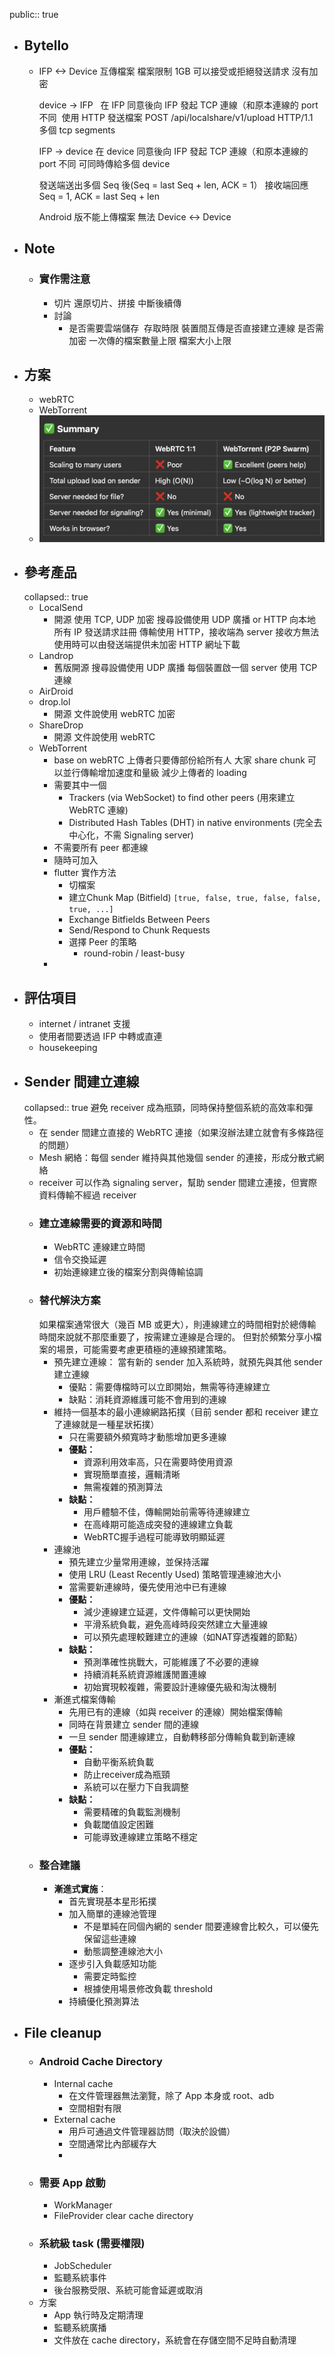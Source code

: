 public:: true

- ## Bytello
	- IFP <-> Device 互傳檔案
	  檔案限制 1GB
	  可以接受或拒絕發送請求
	  沒有加密
	  
	  device -> IFP  	在 IFP 同意後向 IFP 發起 TCP 連線（和原本連線的 port 不同 	使用 HTTP 發送檔案 POST /api/localshare/v1/upload HTTP/1.1  	多個 tcp segments
	  
	  IFP -> device
	  	在 device 同意後向 IFP 發起 TCP 連線（和原本連線的 port 不同
	  	可同時傳給多個 device
	  
	  發送端送出多個 Seq 後(Seq = last Seq + len, ACK = 1）
	  接收端回應 Seq = 1, ACK = last Seq + len
	  
	  Android 版不能上傳檔案
	  無法 Device <-> Device
- ## Note
	- ### 實作需注意
		- 切片
		  還原切片、拼接
		  中斷後續傳
		- 討論
			- 是否需要雲端儲存 	存取時限
			  裝置間互傳是否直接建立連線
			  是否需加密
			  一次傳的檔案數量上限
			  檔案大小上限
- ## 方案
	- webRTC
	- WebTorrent
	- ![image.png](../assets/image_1743577154099_0.png)
- ## 參考產品
  collapsed:: true
	- LocalSend
		- 開源
		  使用 TCP, UDP
		  加密
		  搜尋設備使用 UDP 廣播 or HTTP 向本地所有 IP 發送請求註冊
		  傳輸使用 HTTP，接收端為 server
		  接收方無法使用時可以由發送端提供未加密 HTTP 網址下載
	- Landrop
		- 舊版開源
		  搜尋設備使用 UDP 廣播
		  每個裝置啟一個 server 使用 TCP 連線
	- AirDroid
	- drop.lol
		- 開源
		  文件說使用 webRTC
		  加密
	- ShareDrop
		- 開源
		  文件說使用 webRTC
	- WebTorrent
		- base on webRTC
		  上傳者只要傳部份給所有人
		  大家 share chunk
		  可以並行傳輸增加速度和量級
		  減少上傳者的 loading
		- 需要其中一個
			- Trackers (via WebSocket) to find other peers (用來建立 WebRTC 連線)
			- Distributed Hash Tables (DHT) in native environments (完全去中心化，不需 Signaling server)
		- 不需要所有 peer 都連線
		- 隨時可加入
		- flutter 實作方法
			- 切檔案
			- 建立Chunk Map (Bitfield)
			  `[true, false, true, false, false, true, ...]`
			- Exchange Bitfields Between Peers
			- Send/Respond to Chunk Requests
			- 選擇 Peer 的策略
				- round-robin / least-busy
		-
- ## 評估項目
	- internet / intranet 支援
	- 使用者間要透過 IFP 中轉或直連
	- housekeeping
- ## Sender 間建立連線
  collapsed:: true
  避免 receiver 成為瓶頸，同時保持整個系統的高效率和彈性。
	- 在 sender 間建立直接的 WebRTC 連接（如果沒辦法建立就會有多條路徑的問題）
	- Mesh 網絡：每個 sender 維持與其他幾個 sender 的連接，形成分散式網絡
	- receiver 可以作為 signaling server，幫助 sender 間建立連接，但實際資料傳輸不經過 receiver
	- ### 建立連線需要的資源和時間
		- WebRTC 連線建立時間
		- 信令交換延遲
		- 初始連線建立後的檔案分割與傳輸協調
	- ### 替代解決方案
	  如果檔案通常很大（幾百 MB 或更大），則連線建立的時間相對於總傳輸時間來說就不那麼重要了，按需建立連線是合理的。
	  但對於頻繁分享小檔案的場景，可能需要考慮更積極的連線預建策略。
		- 預先建立連線：
		  當有新的 sender 加入系統時，就預先與其他 sender 建立連線
			- 優點：需要傳檔時可以立即開始，無需等待連線建立
			- 缺點：消耗資源維護可能不會用到的連線
		- 維持一個基本的最小連線網路拓撲（目前 sender 都和 receiver 建立了連線就是一種星狀拓撲）
			- 只在需要額外頻寬時才動態增加更多連線
			- **優點：**
				- 資源利用效率高，只在需要時使用資源
				- 實現簡單直接，邏輯清晰
				- 無需複雜的預測算法
			- **缺點：**
				- 用戶體驗不佳，傳輸開始前需等待連線建立
				- 在高峰期可能造成突發的連線建立負載
				- WebRTC握手過程可能導致明顯延遲
		- 連線池
			- 預先建立少量常用連線，並保持活躍
			- 使用 LRU (Least Recently Used) 策略管理連線池大小
			- 當需要新連線時，優先使用池中已有連線
			- **優點：**
				- 減少連線建立延遲，文件傳輸可以更快開始
				- 平滑系統負載，避免高峰時段突然建立大量連線
				- 可以預先處理較難建立的連線（如NAT穿透複雜的節點）
			- **缺點：**
				- 預測準確性挑戰大，可能維護了不必要的連線
				- 持續消耗系統資源維護閒置連線
				- 初始實現較複雜，需要設計連線優先級和淘汰機制
		- 漸進式檔案傳輸
			- 先用已有的連線（如與 receiver 的連線）開始檔案傳輸
			- 同時在背景建立 sender 間的連線
			- 一旦 sender 間連線建立，自動轉移部分傳輸負載到新連線
			- **優點：**
				- 自動平衡系統負載
				- 防止receiver成為瓶頸
				- 系統可以在壓力下自我調整
			- **缺點：**
				- 需要精確的負載監測機制
				- 負載閾值設定困難
				- 可能導致連線建立策略不穩定
	- ### 整合建議
		- **漸進式實施**：
			- 首先實現基本星形拓撲
			- 加入簡單的連線池管理
				- 不是單純在同個內網的 sender 間要連線會比較久，可以優先保留這些連線
				- 動態調整連線池大小
			- 逐步引入負載感知功能
				- 需要定時監控
				- 根據使用場景修改負載 threshold
			- 持續優化預測算法
- ## File cleanup
	- ### Android Cache Directory
		- Internal cache
			- 在文件管理器無法瀏覽，除了 App 本身或 root、adb
			- 空間相對有限
		- External cache
			- 用戶可通過文件管理器訪問（取決於設備）
			- 空間通常比內部緩存大
			-
	- ### 需要 App 啟動
		- WorkManager
		- FileProvider  clear cache directory
	- ### 系統級 task (需要權限)
		- JobScheduler
		- 監聽系統事件
		- 後台服務受限、系統可能會延遲或取消
	- 方案
		- App 執行時及定期清理
		- 監聽系統廣播
		- 文件放在 cache directory，系統會在存儲空間不足時自動清理